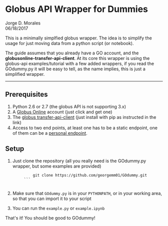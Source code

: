 Globus API Wrapper for Dummies
===
Jorge D. Morales<br>
06/18/2017<br>

This is a minimally simplfied globus wrapper. The idea is to simplify the usage for just moving data from a python script (or notebook). 

The guide assumes that you already have a GO account, and the **globusonline-transfer-api-client**. 
At its core this wrapper is using the globus-api examples/tutorial with a few added wrappers, if you read the GOdummy.py it will be easy to tell, as the name implies, this is just a simplified wrapper. 


---
## Prerequisites

1. Python 2.6 or 2.7 (the globus API is not supporting 3.x)
2. A [Globus Online](https://www.globus.org/app/account) account (just click and get one)
3. The [globus transfer-api-client](https://github.com/globusonline/transfer-api-client-python) (just install with pip as instructed in the link)
4. Access to two end points, at least one has to be a static endpoint, one of them can be a [personal endpoint](https://www.globus.org/globus-connect-personal).

## Setup

1. Just clone the repository (all you really need is the GOdummy.py wrapper, but some examples are provided)
   ``` 
            git clone https://github.com/georgemm01/GOdummy.git
	    ```
    
2. Make sure that ```GOdummy.py``` is in your ```PYTHONPATH```, or in your working area, so that you can import it to your script

3. You can run the ```example.py``` or ```example.ipynb```

That's it! You should be good to GOdummy!



